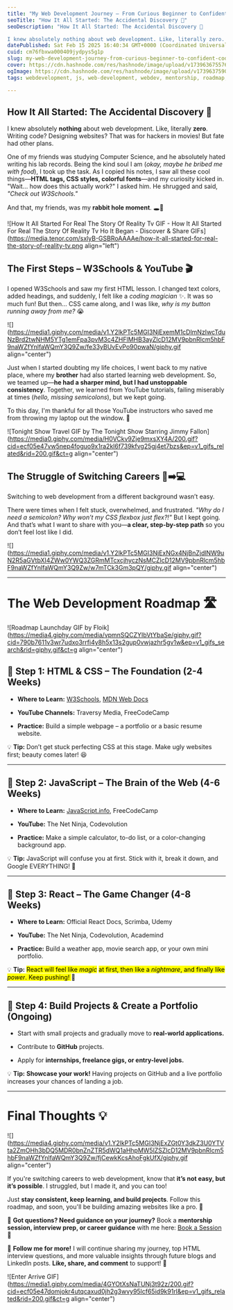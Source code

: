 ```yaml
---
title: "My Web Development Journey – From Curious Beginner to Confident Coder 🚀"
seoTitle: "How It All Started: The Accidental Discovery 🤯"
seoDescription: "How It All Started: The Accidental Discovery 🤯

I knew absolutely nothing about web development. Like, literally zero. Writing code? Designing websites?"
datePublished: Sat Feb 15 2025 16:40:34 GMT+0000 (Coordinated Universal Time)
cuid: cm76fbxwa000409jydpys5g1p
slug: my-web-development-journey-from-curious-beginner-to-confident-coder
cover: https://cdn.hashnode.com/res/hashnode/image/upload/v1739636755760/0943f8c3-8035-40d4-86ba-612d6d19ee23.jpeg
ogImage: https://cdn.hashnode.com/res/hashnode/image/upload/v1739637590482/9d7b452f-bfe2-4634-b88a-cb8172a4656b.jpeg
tags: webdevelopment, js, web-development, webdev, mentorship, roadmap, womenintech, storytelling, frontend-developer, codinglife, webdevelopment-frontenddeveloper-careerchange-codingjourney-learnprogramming-html-css-javascript-reactjs-developer-techcareer-codinglife-softwaredevelopment-womenintech-selftaughtdeveloper-mentorship, selftaughtdeveloper

---
```


## How It All Started: The Accidental Discovery 🤯

I knew absolutely **nothing** about web development. Like, literally **zero**. Writing code? Designing websites? That was for hackers in movies! But fate had other plans.

One of my friends was studying Computer Science, and he absolutely hated writing his lab records. Being the kind soul I am (*okay, maybe he bribed me with food*), I took up the task. As I copied his notes, I saw all these cool things—**HTML tags, CSS styles, colorful fonts**—and my curiosity kicked in. "Wait… how does this actually work?" I asked him. He shrugged and said, *"Check out W3Schools."*

And that, my friends, was my **rabbit hole moment**. 🕳️🐇

![How It All Started For Real The Story Of Reality Tv GIF - How It All  Started For Real The Story Of Reality Tv Ho It Began - Discover & Share GIFs](https://media.tenor.com/sxlyB-GSBRoAAAAe/how-it-all-started-for-real-the-story-of-reality-tv.png align="left")

## The First Steps – W3Schools & YouTube 🎬

I opened W3Schools and saw my first HTML lesson. I changed text colors, added headings, and suddenly, I felt like a *coding magician* ✨. It was so much fun! But then… CSS came along, and I was like, *why is my button running away from me?* 😭

![](https://media1.giphy.com/media/v1.Y2lkPTc5MGI3NjExemM1cDlmNzIwcTduNzBrd2twNHM5YTg1emFpa3pvM3c4ZHFlMHB3ayZlcD12MV9pbnRlcm5hbF9naWZfYnlfaWQmY3Q9Zw/fe33yBUvEvPo90pwaN/giphy.gif align="center")

Just when I started doubting my life choices, I went back to my native place, where my **brother** had also started learning web development. So, we teamed up—**he had a sharper mind, but I had unstoppable consistency**. Together, we learned from YouTube tutorials, failing miserably at times (*hello, missing semicolons*), but we kept going.

To this day, I'm thankful for all those YouTube instructors who saved me from throwing my laptop out the window. 🤣

![Tonight Show Travel GIF by The Tonight Show Starring Jimmy Fallon](https://media0.giphy.com/media/H0VCkv9Zje9mxsXY4A/200.gif?cid=ecf05e47vw5nep4foguo9x1ra2kl6f739kfvg25gj4et7bzs&ep=v1_gifs_related&rid=200.gif&ct=g align="center")

## The Struggle of Switching Careers 💼➡️💻

Switching to web development from a different background wasn’t easy.

There were times when I felt stuck, overwhelmed, and frustrated. *"Why do I need a semicolon? Why won’t my CSS flexbox just flex?!"* But I kept going. And that’s what I want to share with you—**a clear, step-by-step path** so you don’t feel lost like I did.

![](https://media1.giphy.com/media/v1.Y2lkPTc5MGI3NjExNGx4NjBnZjdlNW9uN2R5aGVtbXI4ZWw0YWQ3ZGRmMTcxcjhyczNsMCZlcD12MV9pbnRlcm5hbF9naWZfYnlfaWQmY3Q9Zw/w7mTCk3Gm3pQY/giphy.gif align="center")

---

# The Web Development Roadmap 🛣️

![Roadmap Launchday GIF by Floik](https://media4.giphy.com/media/vpmnSQCZYIbVtYbaSe/giphy.gif?cid=790b7611v3wr7udxo3rrfi4y8h5x13s2gup0vwjazhr5gv1w&ep=v1_gifs_search&rid=giphy.gif&ct=g align="center")

## 🚀 Step 1: HTML & CSS – The Foundation (2-4 Weeks)

* **Where to Learn:** [W3Schools](https://www.w3schools.com/), [MDN Web Docs](https://developer.mozilla.org/)
    
* **YouTube Channels:** Traversy Media, FreeCodeCamp
    
* **Practice:** Build a simple webpage – a portfolio or a basic resume website.
    

💡 **Tip:** Don’t get stuck perfecting CSS at this stage. Make ugly websites first; beauty comes later! 😆

---

## 🚀 Step 2: JavaScript – The Brain of the Web (4-6 Weeks)

* **Where to Learn:** [JavaScript.info](https://javascript.info/), FreeCodeCamp
    
* **YouTube:** The Net Ninja, Codevolution
    
* **Practice:** Make a simple calculator, to-do list, or a color-changing background app.
    

💡 **Tip:** JavaScript will confuse you at first. Stick with it, break it down, and Google EVERYTHING! 🧐

---

## 🚀 Step 3: React – The Game Changer (4-8 Weeks)

* **Where to Learn:** Official React Docs, Scrimba, Udemy
    
* **YouTube:** The Net Ninja, Codevolution, Academind
    
* **Practice:** Build a weather app, movie search app, or your own mini portfolio.
    

💡 **Tip:** <mark> React will feel like </mark> *<mark>magic</mark>* <mark> at first, then like a </mark> *<mark>nightmare</mark>*<mark>, and finally like </mark> *<mark>power</mark>*<mark>. Keep pushing! </mark> 💪

---

## 🚀 Step 4: Build Projects & Create a Portfolio (Ongoing)

* Start with small projects and gradually move to **real-world applications.**
    
* Contribute to **GitHub** projects.
    
* Apply for **internships, freelance gigs, or entry-level jobs.**
    

💡 **Tip:** **Showcase your work!** Having projects on GitHub and a live portfolio increases your chances of landing a job.

---

# Final Thoughts 💡

![](https://media4.giphy.com/media/v1.Y2lkPTc5MGI3NjExZGt0Y3dkZ3U0YTVta2ZmOHh3bDQ5MDR0bnZnZTR5dWQ1aHhpMW5lZSZlcD12MV9pbnRlcm5hbF9naWZfYnlfaWQmY3Q9Zw/fjCewkKcsAhoFgkUfX/giphy.gif align="center")

If you're switching careers to web development, know that **it’s not easy, but it’s possible**. I struggled, but I made it, and you can too!

Just **stay consistent, keep learning, and build projects**. Follow this roadmap, and soon, you'll be building amazing websites like a pro. 🚀

💬 **Got questions? Need guidance on your journey?** Book a **mentorship session, interview prep, or career guidance** with me here: [Book a Session](https://topmate.io/richa_k15) 🚀

📢 **Follow me for more!** I will continue sharing my journey, top HTML interview questions, and more valuable insights through future blogs and LinkedIn posts. **Like, share, and comment** to support! 🙌

![Enter Arrive GIF](https://media1.giphy.com/media/4GYOtXsNaTUNj3t92z/200.gif?cid=ecf05e47domjokr4utqcaxud0jh2g3wvy95lcf65id9k91rl&ep=v1_gifs_related&rid=200.gif&ct=g align="center")